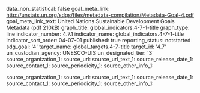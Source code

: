 data_non_statistical: false
goal_meta_link: http://unstats.un.org/sdgs/files/metadata-compilation/Metadata-Goal-4.pdf
goal_meta_link_text: United Nations Sustainable Development Goals Metadata (pdf 210kB)
graph_title: global_indicators.4-7-1-title
graph_type: line
indicator_number: 4.7.1
indicator_name: global_indicators.4-7-1-title
indicator_sort_order: 04-07-01
published: true
reporting_status: notstarted
sdg_goal: '4'
target_name: global_targets.4-7-title
target_id: '4.7'
un_custodian_agency: UNESCO-UIS
un_designated_tier: '3'
source_organization_1: 
source_url: 
source_url_text_1: 
source_release_date_1: 
source_contact_1: 
source_periodicity_1: 
source_other_info_1: 

source_organization_1: 
source_url: 
source_url_text_1: 
source_release_date_1: 
source_contact_1: 
source_periodicity_1: 
source_other_info_1: 
